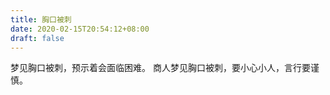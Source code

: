 ```yaml
---
title: 胸口被刺
date: 2020-02-15T20:54:12+08:00
draft: false
---
```


梦见胸口被刺，预示着会面临困难。
商人梦见胸口被刺，要小心小人，言行要谨慎。
